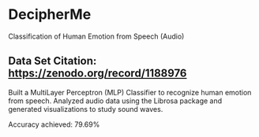 # DecipherMe
Classification of Human Emotion from Speech (Audio)

## Data Set Citation: https://zenodo.org/record/1188976

Built a MultiLayer Perceptron (MLP) Classifier to recognize human emotion from speech.
Analyzed audio data using the Librosa package and generated visualizations to study sound waves.

Accuracy achieved: 79.69%
